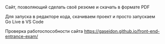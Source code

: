 Сайт, позволяющий сделать своё резюме и скачать в формате PDF

Для запуска в редакторе кода, скачиваем проект и просто запускаем Go Live в VS Code

Проверка работоспособности сайта https://gaseidon.github.io/front-end-entrance-exam/
